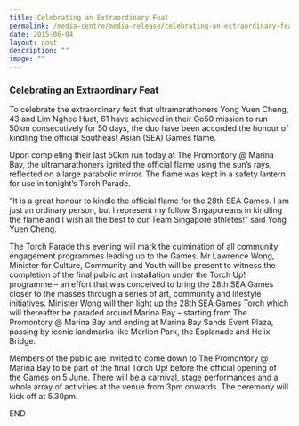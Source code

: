 ```yaml
---
title: Celebrating an Extraordinary Feat
permalink: /media-centre/media-release/celebrating-an-extraordinary-feat/
date: 2015-06-04
layout: post
description: ""
image: ""
---
```

### **Celebrating an Extraordinary Feat**
To celebrate the extraordinary feat that ultramarathoners Yong Yuen Cheng, 43 and Lim Nghee Huat, 61 have achieved in their Go50 mission to run 50km consecutively for 50 days, the duo have been accorded the honour of kindling the official Southeast Asian (SEA) Games flame.

Upon completing their last 50km run today at The Promontory @ Marina Bay, the ultramarathoners ignited the official flame using the sun’s rays, reflected on a large parabolic mirror. The flame was kept in a safety lantern for use in tonight’s Torch Parade.

“It is a great honour to kindle the official flame for the 28th SEA Games. I am just an ordinary person, but I represent my follow Singaporeans in kindling the flame and I wish all the best to our Team Singapore athletes!” said Yong Yuen Cheng.

The Torch Parade this evening will mark the culmination of all community engagement programmes leading up to the Games. Mr Lawrence Wong, Minister for Culture, Community and Youth will be present to witness the completion of the final public art installation under the Torch Up! programme – an effort that was conceived to bring the 28th SEA Games closer to the masses through a series of art, community and lifestyle initiatives. Minister Wong will then light up the 28th SEA Games Torch which will thereafter be paraded around Marina Bay – starting from The Promontory @ Marina Bay and ending at Marina Bay Sands Event Plaza, passing by iconic landmarks like Merlion Park, the Esplanade and Helix Bridge.

Members of the public are invited to come down to The Promontory @ Marina Bay to be part of the final Torch Up! before the official opening of the Games on 5 June. There will be a carnival, stage performances and a whole array of activities at the venue from 3pm onwards. The ceremony will kick off at 5.30pm.

END